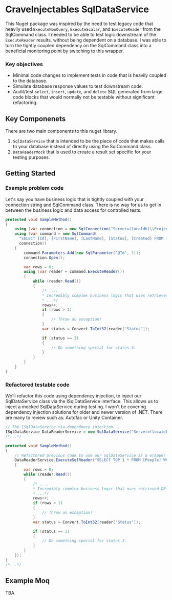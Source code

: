 # CraveInjectables SqlDataService
This Nuget package was inspired by the need to test legacy code that heavily used `ExecuteNonQuery`, `ExecuteScalar`, and `ExecuteReader` from the SqlCommand class. 
I needed to be able to test logic downstream of the `ExecuteReader` results, without being dependent on a database. 
I was able to turn the tightly coupled dependency on the SqlCommand class into a beneficial monitoring point by switching to this wrapper.

### Key objectives
* Minimal code changes to implement tests in code that is heavily coupled to the database.
* Simulate database response values to test downstream code.
* Audit/test `select`, `insert`, `update`, and `delete` SQL generated from large code blocks that would normally not be testable without significant refactoring.


## Key Componenets
There are two main components to this nuget library. 
1. `SqlDataService` that is intended to be the piece of code that makes calls to your database instead of directly using the SqlCommand class.
2. `DataReaderMock` that is used to create a result set specific for your testing purposes.


## Getting Started

### Example problem code
Let's say you have business logic that is tightly coupled with your connection string and SqlCommand class. 
There is no way for us to get in between the business logic and data access for controlled tests.
```csharp
protected void SampleMethod()
{
    using (var connection = new SqlConnection("Server=(localdb)\\ProjectsV13;Database=MyDatabase;Trusted_Connection=True;"))
    using (var command = new SqlCommand(
      "SELECT [Id], [FirstName], [LastName], [Status], [Created] FROM [People] WHERE [Id] = @Id",
      connection))
    {
        command.Parameters.Add(new SqlParameter("@Id", 1));
        connection.Open();

        var rows = 0;
        using (var reader = command.ExecuteReader())
        {
            while (reader.Read())
            {
                /* .... 
                * Incredibly complex business logic that uses retrieved DB results that we wish to test...
                * ...*/
                rows++;
                if (rows > 1)
                {
                    // Throw an exception!
                }
                var status = Convert.ToInt32(reader["Status"]);

                if (status == 3)
                {
                    // Do something special for status 3.
                }
            }
        }
    }
}
```

### Refactored testable code

We'll refactor this code using dependency injection, to inject our SqlDataService class via the ISqlDataService interface. This allows us to inject a mocked SqlDataService during testing. 
I won't be covering dependency injection solutions for older and newer version of .NET. There are many to review such as: Autofac or Unity Container.
```csharp
// The ISqlDataService via dependency injection...
ISqlDataService DataReaderService = new SqlDataService("Server=(localdb)\\ProjectsV13;Database=MyDatabase;Trusted_Connection=True;");
/*...*/

protected void SampleMethod()
{
    // Refactored previous code to use our SqlDataService as a wrapper to the SqlCommand and SqlDataReader.
    DataReaderService.ExecuteSqlReader("SELECT TOP 1 * FROM [People] WHERE [Status] = @StatusId", new[] { new SqlParameter("@Id", 1) }, (reader) =>
    {
        var rows = 0;
        while (reader.Read())
        {
            /* .... 
            * Incredibly complex business logic that uses retrieved DB results that we wish to test...
            * ...*/
            rows++;
            if (rows > 1)
            {
                // Throw an exception!
            }
            var status = Convert.ToInt32(reader["Status"]);

            if (status == 3)
            {
                // Do something special for status 3.
            }
        }
    });
}
/*...*/
```

## Example Moq
TBA



